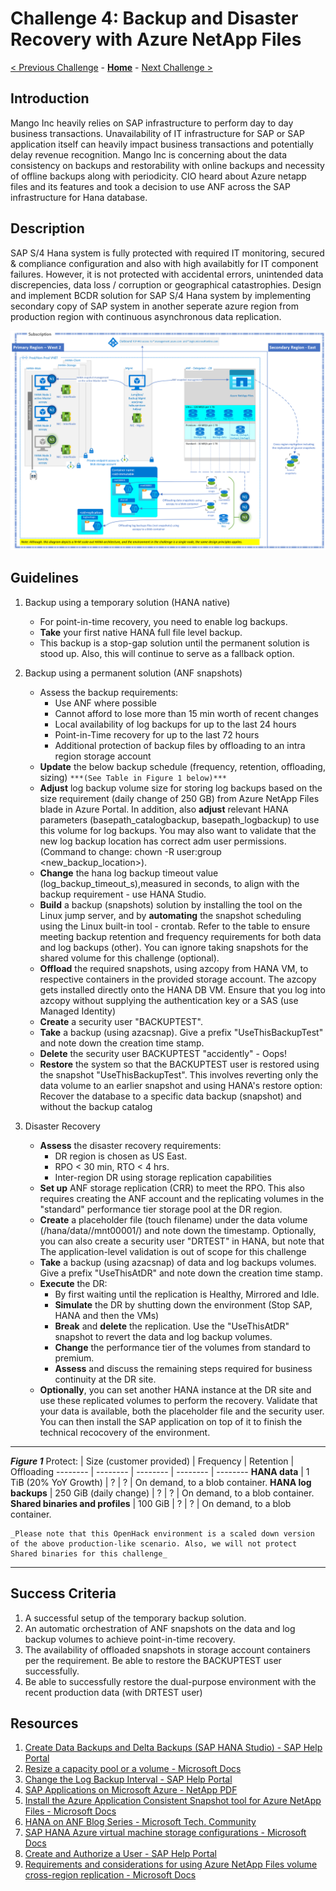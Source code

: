 # Challenge 4: Backup and Disaster Recovery with Azure NetApp Files

[< Previous Challenge](./03-SAP-Security.md) - **[Home](../README.md)** - [Next Challenge >](./05-PowerApps.md)

## Introduction

Mango Inc heavily relies on SAP infrastructure to perform day to day business transactions. Unavailability of IT infrastructure for SAP or SAP application itself can heavily impact business transactions and potentially delay revenue recognition. Mango Inc is concerning about the data consistency on backups and restorability with online backups and necessity of offline backups along with periodicity. CIO heard about Azure netapp files and its features and took a decision to use ANF across the SAP infrastructure for Hana database.  

## Description

SAP S/4 Hana system is fully protected with required IT monitoring, secured & compliance configuration and also with high availabitly for IT component failures. However, it is not protected with accidental errors, unintended data discrepencies, data loss / corruption or geographical catastrophies. Design and implement BCDR solution for SAP S/4 Hana system by implementing secondary copy of SAP system in another seperate azure region from production region with continuous asynchronous data replication.

![Backup and Disaster Recovery - HANA on ANF](Images/Challenge4Arch.PNG)

## Guidelines

1. Backup using a temporary solution (HANA native)
	- For point-in-time recovery, you need to enable log backups.
	- **Take** your first native HANA full file level backup.
	- This backup is a stop-gap solution until the permanent solution is stood up. Also, this will continue to serve as a fallback option.
2. Backup using a permanent solution (ANF snapshots)
	- Assess the backup requirements:
		- Use ANF where possible
		- Cannot afford to lose more than 15 min worth of recent changes
		- Local availability of log backups for up to the last 24 hours
		- Point-in-Time recovery for up to the last 72 hours
		- Additional protection of backup files by offloading to an intra region storage account
	- **Update** the below backup schedule (frequency, retention, offloading, sizing)  ```***(See Table in Figure 1 below)***```
	- **Adjust** log backup volume size for storing log backups based on the size requirement (daily change of 250 GB) from Azure NetApp Files blade in Azure Portal. In addition, also **adjust** relevant HANA parameters (basepath_catalogbackup, basepath_logbackup) to use this volume for log backups. You may also want to validate that the new log backup location has correct <sid>adm user permissions. (Command to change: chown -R user:group <new_backup_location>). 
	- **Change** the hana log backup timeout value (log_backup_timeout_s),measured in seconds, to align with the backup requirement - use HANA Studio. 
	- **Build** a backup (snapshots) solution by installing the tool on the Linux jump server, and by **automating** the snapshot scheduling using the Linux built-in tool - crontab. Refer to the table to ensure meeting backup retention and frequency requirements for both data and log backups (other). You can ignore taking snapshots for the shared volume for this challenge (optional).
	- **Offload** the required snapshots, using azcopy from HANA VM, to respective containers in the provided storage account. The azcopy gets installed directly onto the HANA DB VM. Ensure that you log into azcopy without supplying the authentication key or a SAS (use Managed Identity)
	- **Create** a security user "BACKUPTEST".
	- **Take** a backup (using azacsnap). Give a prefix "UseThisBackupTest" and note down the creation time stamp.
	- **Delete** the security user BACKUPTEST "accidently" - Oops!
	- **Restore** the system so that the BACKUPTEST user is restored using the snapshot "UseThisBackupTest". This involves reverting only the data volume to an earlier snapshot and using HANA's restore option: Recover the database to a specific data backup (snapshot) and without the backup catalog

3. Disaster Recovery
	- **Assess** the disaster recovery requirements:
		- DR region is chosen as US East.
		- RPO < 30 min, RTO < 4 hrs.	
		- Inter-region DR using storage replication capabilities
	- **Set up** ANF storage replication (CRR) to meet the RPO. This also requires creating the ANF account and the replicating volumes in the "standard" performance tier storage pool at the DR region.
	- **Create** a placeholder file (touch filename) under the data volume (/hana/data/<SID>/mnt00001/) and note down the timestamp. Optionally, you can also create a security user "DRTEST" in HANA, but note that The application-level validation is out of scope for this challenge
	- **Take** a backup (using azacsnap) of data and log backups volumes. Give a prefix "UseThisAtDR" and note down the creation time stamp.
	- **Execute** the DR:
		- By first waiting until the replication is Healthy, Mirrored and Idle.
		- **Simulate** the DR by shutting down the environment (Stop SAP, HANA and then the VMs)
		- **Break** and **delete** the replication. Use the "UseThisAtDR" snapshot to revert the data and log backup volumes.
		- **Change** the performance tier of the volumes from standard to premium.
		- **Assess** and discuss the remaining steps required for business continuity at the DR site.
	- **Optionally**, you can set another HANA instance at the DR site and use these replicated volumes to perform the recovery. Validate that your data is available, both the placeholder file and the security user. You can then install the SAP application on top of it to finish the technical recocovery of the environment.
		

---

***Figure 1***
Protect: | Size \(customer provided\) | Frequency | Retention | Offloading
-------- | -------- | -------- | -------- | --------
**HANA data** | 1 TiB (20% YoY Growth) | ? | ? | On demand, to a blob container. 
**HANA log backups** | 250 GiB (daily change) | ? | ? | On demand, to a blob container.
**Shared binaries and profiles** | 100 GiB | ? | ? | On demand, to a blob container.

```
_Please note that this OpenHack environment is a scaled down version of the above production-like scenario. Also, we will not protect Shared binaries for this challenge_
```


---

## Success Criteria

1. A successful setup of the temporary backup solution.
2. An automatic orchestration of ANF snapshots on the data and log backup volumes to achieve point-in-time recovery.
3. The availability of offloaded snapshots in storage account containers per the requirement. Be able to restore the BACKUPTEST user successfully.
4. Be able to successfully restore the dual-purpose environment with the recent production data (with DRTEST user)


## Resources

1. [Create Data Backups and Delta Backups (SAP HANA Studio) - SAP Help Portal](https://help.sap.com/viewer/6b94445c94ae495c83a19646e7c3fd56/2.0.04/en-US/c51a3983bb571014afa0c67026e44ca0.html)
2. [Resize a capacity pool or a volume - Microsoft Docs](https://docs.microsoft.com/en-us/azure/azure-netapp-files/azure-netapp-files-resize-capacity-pools-or-volumes#:~:text=%20Resize%20a%20volume%20%201%20From%20the,to%20resize%20or%20delete%20the%20volume.%20More%20)
3. [Change the Log Backup Interval - SAP Help Portal](https://help.sap.com/viewer/6b94445c94ae495c83a19646e7c3fd56/2.0.04/en-US/6e9eadcd57464e74b9395004cb1aba9a.html)
4. [SAP Applications on Microsoft Azure - NetApp PDF](https://www.netapp.com/pdf.html?item=/media/17152-tr4746pdf.pdf)
5. [Install the Azure Application Consistent Snapshot tool for Azure NetApp Files - Microsoft Docs](https://docs.microsoft.com/en-us/azure/azure-netapp-files/azacsnap-installation)
6. [HANA on ANF Blog Series - Microsoft Tech. Community](https://aka.ms/anfhanablog)
7. [SAP HANA Azure virtual machine storage configurations - Microsoft Docs](https://docs.microsoft.com/en-us/azure/virtual-machines/workloads/sap/hana-vm-operations-storage)
8. [Create and Authorize a User - SAP Help Portal](https://help.sap.com/viewer/6b94445c94ae495c83a19646e7c3fd56/2.0.00/en-US/c0555f0bbb5710148faabb0a6e35c457.html)
9. [Requirements and considerations for using Azure NetApp Files volume cross-region replication - Microsoft Docs](https://docs.microsoft.com/en-us/azure/azure-netapp-files/cross-region-replication-requirements-considerations)

